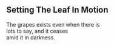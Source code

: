 Setting The Leaf In Motion
--------------------------
The grapes exists even when there is  
lots to say, and it ceases  
amid it in darkness.  
